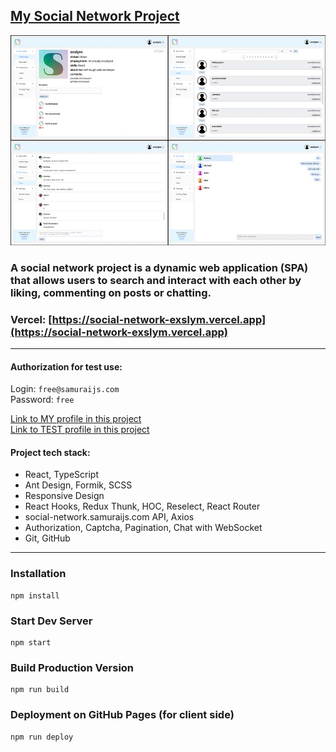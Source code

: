 ## [My Social Network Project](https://exslym.github.io/My-Social-Network/)

[![preview](https://github.com/exslym/My-Social-Network/blob/master/public/assets/preview.jpg)](https://exslym.github.io/My-Social-Network/)

### A social network project is a dynamic web application (SPA) that allows users to search and interact with each other by liking, commenting on posts or chatting.

### Vercel: [https://social-network-exslym.vercel.app](https://social-network-exslym.vercel.app)

---

#### Authorization for test use:

Login: `free@samuraijs.com`  
Password: `free`

[Link to MY profile in this project](https://exslym.github.io/My-Social-Network/#/profile/24070)  
[Link to TEST profile in this project](https://exslym.github.io/My-Social-Network/#/profile/1079)

#### Project tech stack:

- React, TypeScript
- Ant Design, Formik, SCSS
- Responsive Design
- React Hooks, Redux Thunk, HOC, Reselect, React Router
- social-network.samuraijs.com API, Axios
- Authorization, Captcha, Pagination, Chat with WebSocket
- Git, GitHub

---

### Installation

```
npm install
```

### Start Dev Server

```
npm start
```

### Build Production Version

```
npm run build
```

### Deployment on GitHub Pages (for client side)

```
npm run deploy
```
